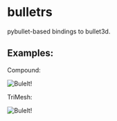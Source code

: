 # bulletrs

pybullet-based bindings to bullet3d.

## Examples:

Compound: 

![Bulelt!](https://i.imgur.com/IGOxQ1r.gif)

TriMesh:

![Bulelt!](https://i.imgur.com/np0e5ne.gif)


